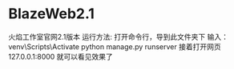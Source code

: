 # BlazeWeb2.1
火焰工作室官网2.1版本
运行方法:
打开命令行，导到此文件夹下
输入：
venv\Scripts\Activate
python manage.py runserver
接着打开网页127.0.0.1:8000
就可以看见效果了
